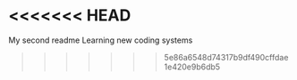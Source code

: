 <<<<<<< HEAD
=======
My second readme
Learning new coding systems
>>>>>>> 5e86a6548d74317b9df490cffdae1e420e9b6db5
